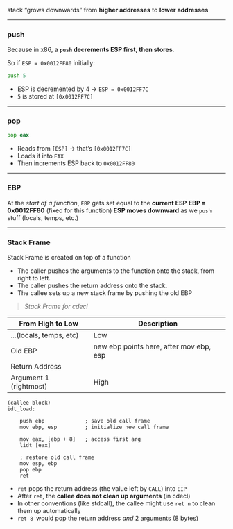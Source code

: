 stack “grows downwards” from **higher addresses** to **lower addresses**

---

### **push**

Because in x86, a **`push` decrements ESP first, then stores**.

So if `ESP = 0x0012FF80` initially:

```asm
push 5
```

- ESP is decremented by 4 → `ESP = 0x0012FF7C`
- `5` is stored at `[0x0012FF7C]`

---

### **pop**

```asm
pop eax
```

- Reads from `[ESP]` → that’s `[0x0012FF7C]`
- Loads it into `EAX`
- Then increments ESP back to `0x0012FF80`



---

### **EBP**

 At the _start of a function_, `EBP` gets set equal to the **current ESP**
 **EBP = 0x0012FF80** (fixed for this function)
**ESP moves downward** as we `push` stuff (locals, temps, etc.)

---

### **Stack Frame**

Stack Frame is created on top of a function

- The caller pushes the arguments to the function onto the stack, from right to left.
- The caller pushes the return address onto the stack.
- The callee sets up a new stack frame by pushing the old EBP

> _Stack Frame for cdecl_

| From High to Low | Description |
|---------------------|-----|
|...(locals, temps, etc)| Low |
|Old EBP|new ebp points here, after mov ebp, esp|
|Return Address||
|Argument 1 (rightmost)| High|

```
(callee block)
idt_load:

    push ebp             ; save old call frame
    mov ebp, esp         ; initialize new call frame
    
    mov eax, [ebp + 8]   ; access first arg
    lidt [eax]
    
    ; restore old call frame
    mov esp, ebp
    pop ebp
    ret
```

* `ret` pops the return address (the value left by `CALL`) into `EIP`
* After `ret`, the **callee does not clean up arguments** (in cdecl)
* In other conventions (like stdcall), the callee might use `ret n` to clean them up automatically
* `ret 8 `would pop the return address _and_ 2 arguments (8 bytes)
